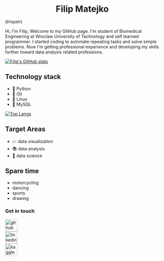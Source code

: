 <h1 align="center">Filip Matejko</h1>
<small>@FilipM13</small>

Hi, I'm Filip, Welcome to my GitHub page. I'm student of Biomedical Engineering at Wroclaw University of Technology and self learned programmer.
I started coding to automate repeating tasks and solve simple problems. 
Now I'm getting professional experience and developing my skills further toward data analysis related professions.

[![Filip's GitHub stats](https://github-readme-stats.vercel.app/api?username=FilipM13&count_private=true&show_icons=true&theme=merko&bg_color=90,151600,3c5e00)](https://github.com/anuraghazra/github-readme-stats)

## Technology stack

- :deciduous_tree: Python
- :blossom: Git
- :blossom: Linux
- :seedling: MySQL

[![Top Langs](https://github-readme-stats.vercel.app/api/top-langs/?username=FilipM13&show_icons=true&theme=merko&bg_color=90,151600,3c5e00)](https://github.com/anuraghazra/github-readme-stats)

## Target Areas
- :chart_with_upwards_trend: data visualization
- :books: data analysis
- :microscope: data science

## Spare time

- motorcycling
- dancing
- sports
- drawing

### Get in touch

[<img src='https://cdn.jsdelivr.net/npm/simple-icons@3.0.1/icons/github.svg' alt='github' height='40'>](https://github.com/FilipM13)  
[<img src='https://cdn.jsdelivr.net/npm/simple-icons@3.0.1/icons/linkedin.svg' alt='linkedin' height='40'>](https://www.linkedin.com/in/filipm13)  
[<img src='https://api.iconify.design/simple-icons/kaggle.svg' alt='kaggle' height='40'>](https://www.kaggle.com/filipm13)
